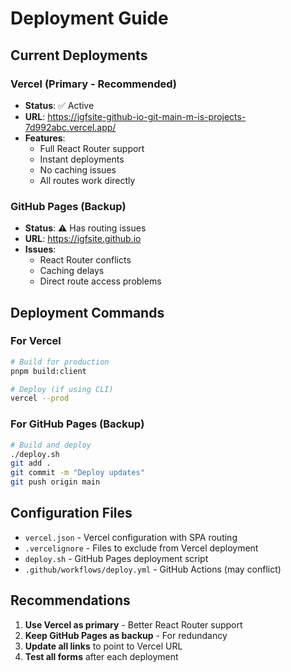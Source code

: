 # Deployment Guide

## Current Deployments

### Vercel (Primary - Recommended)
- **Status**: ✅ Active
- **URL**: https://igfsite-github-io-git-main-m-is-projects-7d992abc.vercel.app/
- **Features**: 
  - Full React Router support
  - Instant deployments
  - No caching issues
  - All routes work directly

### GitHub Pages (Backup)
- **Status**: ⚠️ Has routing issues
- **URL**: https://igfsite.github.io
- **Issues**: 
  - React Router conflicts
  - Caching delays
  - Direct route access problems

## Deployment Commands

### For Vercel
```bash
# Build for production
pnpm build:client

# Deploy (if using CLI)
vercel --prod
```

### For GitHub Pages (Backup)
```bash
# Build and deploy
./deploy.sh
git add .
git commit -m "Deploy updates"
git push origin main
```

## Configuration Files

- `vercel.json` - Vercel configuration with SPA routing
- `.vercelignore` - Files to exclude from Vercel deployment
- `deploy.sh` - GitHub Pages deployment script
- `.github/workflows/deploy.yml` - GitHub Actions (may conflict)

## Recommendations

1. **Use Vercel as primary** - Better React Router support
2. **Keep GitHub Pages as backup** - For redundancy
3. **Update all links** to point to Vercel URL
4. **Test all forms** after each deployment